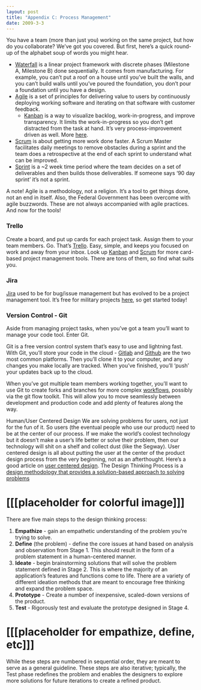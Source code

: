 ```yaml
---
layout: post
title: "Appendix C: Process Management"
date: 2009-3-3
---
```

You have a team (more than just you) working on the same project, but how do you collaborate? We’ve got you covered. But first, here’s a quick round-up of the alphabet soup of words you might hear.

- [Waterfall](https://www.simplilearn.com/waterfall-vs-agile-vs-devops-article) is a linear project framework with discrete phases (Milestone A, Milestone B) done sequentially. It comes from manufacturing. For example, you can’t put a roof on a house until you’ve built the walls, and you can’t build walls until you’ve poured the foundation, you don’t pour a foundation until you have a design.
- [Agile](https://www.simplilearn.com/waterfall-vs-agile-vs-devops-article) is a set of principles for delivering value to users by continuously deploying working software and iterating on that software with customer feedback.
    - [Kanban](https://www.youtube.com/watch?v=iVaFVa7HYj4) is a way to visualize backlog, work-in-progress, and improve transparency. It limits the work-in-progress so you don’t get distracted from the task at hand. It’s very process-improvement driven as well. More [here](https://kanbanize.com/kanban-resources/getting-started/what-is-kanban).
- [Scrum](https://scrumguides.org/scrum-guide.html) is about getting more work done faster. A Scrum Master facilitates daily meetings to remove obstacles during a sprint and the team does a retrospective at the end of each sprint to understand what can be improved.
- [Sprint](https://www.atlassian.com/agile/scrum/sprints) is a ~2 week time period where the team decides on a set of deliverables and then builds those deliverables. If someone says ‘90 day sprint’ it’s not a sprint.

A note! Agile is a methodology, not a religion. It’s a tool to get things done, not an end in itself. Also, the Federal Government has been overcome with agile buzzwords. These are not always accompanied with agile practices. And now for the tools!

### Trello
Create a board, and put up cards for each project task. Assign them to your team members. Go. That’s [Trello](https://trello.com/en-US). Easy, simple, and keeps you focused on work and away from your inbox. Look up [Kanban](https://www.atlassian.com/agile/kanban) and [Scrum](https://www.atlassian.com/agile/kanban) for more card-based project management tools. There are tons of them, so find what suits you.

### Jira
[Jira](https://www.atlassian.com/software/jira) used to be for bug/issue management but has evolved to be a project management tool. It’s free for military projects [here](https://www.di2e.net/ ), so get started today!

### Version Control - Git
Aside from managing project tasks, when you’ve got a team you’ll want to manage your code tool. Enter Git.

Git is a free version control system that’s easy to use and lightning fast. With Git, you’ll store your code in the cloud - [Gitlab](https://gitlab.com/) and [Github](https://github.com/) are the two most common platforms. Then you’ll clone it to your computer, and any changes you make locally are tracked. When you’ve finished, you’ll ‘push’ your updates back up to the cloud.

When you’ve got multiple team members working together, you’ll want to use Git to create forks and branches for more complex [workflows](https://www.atlassian.com/git/tutorials/comparing-workflows), possibly via the git flow toolkit. This will allow you to move seamlessly between development and production code and add plenty of features along the way.

Human/User Centered Design
We are solving problems for users, not just for the fun of it. So users (the eventual people who use our product) need to be at the center of our process. If we make the world’s coolest technology but it doesn’t make a user’s life better or solve their problem, then our technology will shit on a shelf and collect dust (like the Segway). User centered design is all about putting the user at the center of the product design process from the very beginning, not as an afterthought. Here’s a good article on [user centered design](https://www.interaction-design.org/literature/topics/user-centered-design).
The Design Thinking Process is a [design methodology that provides a solution-based approach to solving problems](https://www.interaction-design.org/literature/article/5-stages-in-the-design-thinking-process)

# [[[placeholder for colorful image]]]

There are five main steps to the design thinking process:
1. **Empathize** - gain an empathetic understanding of the problem you’re trying to solve.
2. **Define** (the problem) - define the core issues at hand based on analysis and observation from Stage 1. This should result in the form of a problem statement in a human-centered manner.
3. **Ideate** - begin brainstorming solutions that will solve the problem statement defined in Stage 2. This is where the majority of an application’s features and functions come to life.  There are a variety of different ideation methods that are meant to encourage free thinking and expand the problem space.
4. **Prototype** - Create a number of inexpensive, scaled-down versions of the product.
5. **Test** - Rigorously test and evaluate the prototype designed in Stage 4.


# [[[placeholder for empathize, define, etc]]]


While these steps are numbered in sequential order, they are meant to serve as a general guideline. These steps are also iterative; typically, the Test phase redefines the problem and enables the designers to explore more solutions for future iterations to create a refined product.
